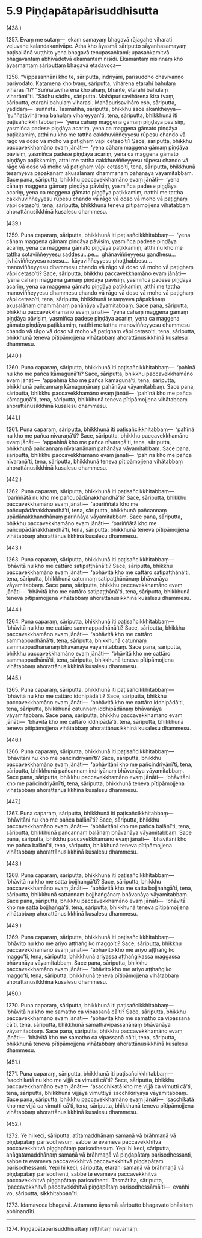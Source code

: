 # 5.9 Piṇḍapātapārisuddhisutta

(438.)

1257\. Evaṃ me sutaṃ—  ekaṃ samayaṃ bhagavā rājagahe viharati veḷuvane kalandakanivāpe. Atha kho āyasmā sāriputto sāyanhasamayaṃ paṭisallānā vuṭṭhito yena bhagavā tenupasaṅkami; upasaṅkamitvā bhagavantaṃ abhivādetvā ekamantaṃ nisīdi. Ekamantaṃ nisinnaṃ kho āyasmantaṃ sāriputtaṃ bhagavā etadavoca—

1258\. “Vippasannāni kho te, sāriputta, indriyāni, parisuddho chavivaṇṇo pariyodāto. Katamena kho tvaṃ, sāriputta, vihārena etarahi bahulaṃ viharasī”ti? “Suññatāvihārena kho ahaṃ, bhante, etarahi bahulaṃ viharāmī”ti. “Sādhu sādhu, sāriputta. Mahāpurisavihārena kira tvaṃ, sāriputta, etarahi bahulaṃ viharasi. Mahāpurisavihāro eso, sāriputta, yadidaṃ—  suññatā. Tasmātiha, sāriputta, bhikkhu sace ākaṅkheyya—  ‘suññatāvihārena bahulaṃ vihareyyan’ti, tena, sāriputta, bhikkhunā iti paṭisañcikkhitabbaṃ—  ‘yena cāhaṃ maggena gāmaṃ piṇḍāya pāvisiṃ, yasmiñca padese piṇḍāya acariṃ, yena ca maggena gāmato piṇḍāya paṭikkamiṃ, atthi nu kho me tattha cakkhuviññeyyesu rūpesu chando vā rāgo vā doso vā moho vā paṭighaṃ vāpi cetaso’ti? Sace, sāriputta, bhikkhu paccavekkhamāno evaṃ jānāti—  ‘yena cāhaṃ maggena gāmaṃ piṇḍāya pāvisiṃ, yasmiñca padese piṇḍāya acariṃ, yena ca maggena gāmato piṇḍāya paṭikkamiṃ, atthi me tattha cakkhuviññeyyesu rūpesu chando vā rāgo vā doso vā moho vā paṭighaṃ vāpi cetaso’ti, tena, sāriputta, bhikkhunā tesaṃyeva pāpakānaṃ akusalānaṃ dhammānaṃ pahānāya vāyamitabbaṃ. Sace pana, sāriputta, bhikkhu paccavekkhamāno evaṃ jānāti—  ‘yena cāhaṃ maggena gāmaṃ piṇḍāya pāvisiṃ, yasmiñca padese piṇḍāya acariṃ, yena ca maggena gāmato piṇḍāya paṭikkamiṃ, natthi me tattha cakkhuviññeyyesu rūpesu chando vā rāgo vā doso vā moho vā paṭighaṃ vāpi cetaso’ti, tena, sāriputta, bhikkhunā teneva pītipāmojjena vihātabbaṃ ahorattānusikkhinā kusalesu dhammesu.

(439.)

1259\. Puna caparaṃ, sāriputta, bhikkhunā iti paṭisañcikkhitabbaṃ—  ‘yena cāhaṃ maggena gāmaṃ piṇḍāya pāvisiṃ, yasmiñca padese piṇḍāya acariṃ, yena ca maggena gāmato piṇḍāya paṭikkamiṃ, atthi nu kho me tattha sotaviññeyyesu saddesu…pe…  ghānaviññeyyesu gandhesu…  jivhāviññeyyesu rasesu…  kāyaviññeyyesu phoṭṭhabbesu…  manoviññeyyesu dhammesu chando vā rāgo vā doso vā moho vā paṭighaṃ vāpi cetaso’ti? Sace, sāriputta, bhikkhu paccavekkhamāno evaṃ jānāti—  ‘yena cāhaṃ maggena gāmaṃ piṇḍāya pāvisiṃ, yasmiñca padese piṇḍāya acariṃ, yena ca maggena gāmato piṇḍāya paṭikkamiṃ, atthi me tattha manoviññeyyesu dhammesu chando vā rāgo vā doso vā moho vā paṭighaṃ vāpi cetaso’ti, tena, sāriputta, bhikkhunā tesaṃyeva pāpakānaṃ akusalānaṃ dhammānaṃ pahānāya vāyamitabbaṃ. Sace pana, sāriputta, bhikkhu paccavekkhamāno evaṃ jānāti—  ‘yena cāhaṃ maggena gāmaṃ piṇḍāya pāvisiṃ, yasmiñca padese piṇḍāya acariṃ, yena ca maggena gāmato piṇḍāya paṭikkamiṃ, natthi me tattha manoviññeyyesu dhammesu chando vā rāgo vā doso vā moho vā paṭighaṃ vāpi cetaso’ti, tena, sāriputta, bhikkhunā teneva pītipāmojjena vihātabbaṃ ahorattānusikkhinā kusalesu dhammesu.

(440.)

1260\. Puna caparaṃ, sāriputta, bhikkhunā iti paṭisañcikkhitabbaṃ—  ‘pahīnā nu kho me pañca kāmaguṇā’ti? Sace, sāriputta, bhikkhu paccavekkhamāno evaṃ jānāti—  ‘appahīnā kho me pañca kāmaguṇā’ti, tena, sāriputta, bhikkhunā pañcannaṃ kāmaguṇānaṃ pahānāya vāyamitabbaṃ. Sace pana, sāriputta, bhikkhu paccavekkhamāno evaṃ jānāti—  ‘pahīnā kho me pañca kāmaguṇā’ti, tena, sāriputta, bhikkhunā teneva pītipāmojjena vihātabbaṃ ahorattānusikkhinā kusalesu dhammesu.

(441.)

1261\. Puna caparaṃ, sāriputta, bhikkhunā iti paṭisañcikkhitabbaṃ—  ‘pahīnā nu kho me pañca nīvaraṇā’ti? Sace, sāriputta, bhikkhu paccavekkhamāno evaṃ jānāti—  ‘appahīnā kho me pañca nīvaraṇā’ti, tena, sāriputta, bhikkhunā pañcannaṃ nīvaraṇānaṃ pahānāya vāyamitabbaṃ. Sace pana, sāriputta, bhikkhu paccavekkhamāno evaṃ jānāti—  ‘pahīnā kho me pañca nīvaraṇā’ti, tena, sāriputta, bhikkhunā teneva pītipāmojjena vihātabbaṃ ahorattānusikkhinā kusalesu dhammesu.

(442.)

1262\. Puna caparaṃ, sāriputta, bhikkhunā iti paṭisañcikkhitabbaṃ—  ‘pariññātā nu kho me pañcupādānakkhandhā’ti? Sace, sāriputta, bhikkhu paccavekkhamāno evaṃ jānāti—  ‘apariññātā kho me pañcupādānakkhandhā’ti, tena, sāriputta, bhikkhunā pañcannaṃ upādānakkhandhānaṃ pariññāya vāyamitabbaṃ. Sace pana, sāriputta, bhikkhu paccavekkhamāno evaṃ jānāti—  ‘pariññātā kho me pañcupādānakkhandhā’ti, tena, sāriputta, bhikkhunā teneva pītipāmojjena vihātabbaṃ ahorattānusikkhinā kusalesu dhammesu.

(443.)

1263\. Puna caparaṃ, sāriputta, bhikkhunā iti paṭisañcikkhitabbaṃ—  ‘bhāvitā nu kho me cattāro satipaṭṭhānā’ti? Sace, sāriputta, bhikkhu paccavekkhamāno evaṃ jānāti—  ‘abhāvitā kho me cattāro satipaṭṭhānā’ti, tena, sāriputta, bhikkhunā catunnaṃ satipaṭṭhānānaṃ bhāvanāya vāyamitabbaṃ. Sace pana, sāriputta, bhikkhu paccavekkhamāno evaṃ jānāti—  ‘bhāvitā kho me cattāro satipaṭṭhānā’ti, tena, sāriputta, bhikkhunā teneva pītipāmojjena vihātabbaṃ ahorattānusikkhinā kusalesu dhammesu.

(444.)

1264\. Puna caparaṃ, sāriputta, bhikkhunā iti paṭisañcikkhitabbaṃ—  ‘bhāvitā nu kho me cattāro sammappadhānā’ti? Sace, sāriputta, bhikkhu paccavekkhamāno evaṃ jānāti—  ‘abhāvitā kho me cattāro sammappadhānā’ti, tena, sāriputta, bhikkhunā catunnaṃ sammappadhānānaṃ bhāvanāya vāyamitabbaṃ. Sace pana, sāriputta, bhikkhu paccavekkhamāno evaṃ jānāti—  ‘bhāvitā kho me cattāro sammappadhānā’ti, tena, sāriputta, bhikkhunā teneva pītipāmojjena vihātabbaṃ ahorattānusikkhinā kusalesu dhammesu.

(445.)

1265\. Puna caparaṃ, sāriputta, bhikkhunā iti paṭisañcikkhitabbaṃ—  ‘bhāvitā nu kho me cattāro iddhipādā’ti? Sace, sāriputta, bhikkhu paccavekkhamāno evaṃ jānāti—  ‘abhāvitā kho me cattāro iddhipādā’ti, tena, sāriputta, bhikkhunā catunnaṃ iddhipādānaṃ bhāvanāya vāyamitabbaṃ. Sace pana, sāriputta, bhikkhu paccavekkhamāno evaṃ jānāti—  ‘bhāvitā kho me cattāro iddhipādā’ti, tena, sāriputta, bhikkhunā teneva pītipāmojjena vihātabbaṃ ahorattānusikkhinā kusalesu dhammesu.

(446.)

1266\. Puna caparaṃ, sāriputta, bhikkhunā iti paṭisañcikkhitabbaṃ—  ‘bhāvitāni nu kho me pañcindriyānī’ti? Sace, sāriputta, bhikkhu paccavekkhamāno evaṃ jānāti—  ‘abhāvitāni kho me pañcindriyānī’ti, tena, sāriputta, bhikkhunā pañcannaṃ indriyānaṃ bhāvanāya vāyamitabbaṃ. Sace pana, sāriputta, bhikkhu paccavekkhamāno evaṃ jānāti—  ‘bhāvitāni kho me pañcindriyānī’ti, tena, sāriputta, bhikkhunā teneva pītipāmojjena vihātabbaṃ ahorattānusikkhinā kusalesu dhammesu.

(447.)

1267\. Puna caparaṃ, sāriputta, bhikkhunā iti paṭisañcikkhitabbaṃ—  ‘bhāvitāni nu kho me pañca balānī’ti? Sace, sāriputta, bhikkhu paccavekkhamāno evaṃ jānāti—  ‘abhāvitāni kho me pañca balānī’ti, tena, sāriputta, bhikkhunā pañcannaṃ balānaṃ bhāvanāya vāyamitabbaṃ. Sace pana, sāriputta, bhikkhu paccavekkhamāno evaṃ jānāti—  ‘bhāvitāni kho me pañca balānī’ti, tena, sāriputta, bhikkhunā teneva pītipāmojjena vihātabbaṃ ahorattānusikkhinā kusalesu dhammesu.

(448.)

1268\. Puna caparaṃ, sāriputta, bhikkhunā iti paṭisañcikkhitabbaṃ—  ‘bhāvitā nu kho me satta bojjhaṅgā’ti? Sace, sāriputta, bhikkhu paccavekkhamāno evaṃ jānāti—  ‘abhāvitā kho me satta bojjhaṅgā’ti, tena, sāriputta, bhikkhunā sattannaṃ bojjhaṅgānaṃ bhāvanāya vāyamitabbaṃ. Sace pana, sāriputta, bhikkhu paccavekkhamāno evaṃ jānāti—  ‘bhāvitā kho me satta bojjhaṅgā’ti, tena, sāriputta, bhikkhunā teneva pītipāmojjena vihātabbaṃ ahorattānusikkhinā kusalesu dhammesu.

(449.)

1269\. Puna caparaṃ, sāriputta, bhikkhunā iti paṭisañcikkhitabbaṃ—  ‘bhāvito nu kho me ariyo aṭṭhaṅgiko maggo’ti? Sace, sāriputta, bhikkhu paccavekkhamāno evaṃ jānāti—  ‘abhāvito kho me ariyo aṭṭhaṅgiko maggo’ti, tena, sāriputta, bhikkhunā ariyassa aṭṭhaṅgikassa maggassa bhāvanāya vāyamitabbaṃ. Sace pana, sāriputta, bhikkhu paccavekkhamāno evaṃ jānāti—  ‘bhāvito kho me ariyo aṭṭhaṅgiko maggo’ti, tena, sāriputta, bhikkhunā teneva pītipāmojjena vihātabbaṃ ahorattānusikkhinā kusalesu dhammesu.

(450.)

1270\. Puna caparaṃ, sāriputta, bhikkhunā iti paṭisañcikkhitabbaṃ—  ‘bhāvitā nu kho me samatho ca vipassanā cā’ti? Sace, sāriputta, bhikkhu paccavekkhamāno evaṃ jānāti—  ‘abhāvitā kho me samatho ca vipassanā cā’ti, tena, sāriputta, bhikkhunā samathavipassanānaṃ bhāvanāya vāyamitabbaṃ. Sace pana, sāriputta, bhikkhu paccavekkhamāno evaṃ jānāti—  ‘bhāvitā kho me samatho ca vipassanā cā’ti, tena, sāriputta, bhikkhunā teneva pītipāmojjena vihātabbaṃ ahorattānusikkhinā kusalesu dhammesu.

(451.)

1271\. Puna caparaṃ, sāriputta, bhikkhunā iti paṭisañcikkhitabbaṃ—  ‘sacchikatā nu kho me vijjā ca vimutti cā’ti? Sace, sāriputta, bhikkhu paccavekkhamāno evaṃ jānāti—  ‘asacchikatā kho me vijjā ca vimutti cā’ti, tena, sāriputta, bhikkhunā vijjāya vimuttiyā sacchikiriyāya vāyamitabbaṃ. Sace pana, sāriputta, bhikkhu paccavekkhamāno evaṃ jānāti—  ‘sacchikatā kho me vijjā ca vimutti cā’ti, tena, sāriputta, bhikkhunā teneva pītipāmojjena vihātabbaṃ ahorattānusikkhinā kusalesu dhammesu.

(452.)

1272\. Ye hi keci, sāriputta, atītamaddhānaṃ samaṇā vā brāhmaṇā vā piṇḍapātaṃ parisodhesuṃ, sabbe te evameva paccavekkhitvā paccavekkhitvā piṇḍapātaṃ parisodhesuṃ. Yepi hi keci, sāriputta, anāgatamaddhānaṃ samaṇā vā brāhmaṇā vā piṇḍapātaṃ parisodhessanti, sabbe te evameva paccavekkhitvā paccavekkhitvā piṇḍapātaṃ parisodhessanti. Yepi hi keci, sāriputta, etarahi samaṇā vā brāhmaṇā vā piṇḍapātaṃ parisodhenti, sabbe te evameva paccavekkhitvā paccavekkhitvā piṇḍapātaṃ parisodhenti. Tasmātiha, sāriputta, ‘paccavekkhitvā paccavekkhitvā piṇḍapātaṃ parisodhessāmā’ti—  evañhi vo, sāriputta, sikkhitabban”ti.

1273\. Idamavoca bhagavā. Attamano āyasmā sāriputto bhagavato bhāsitaṃ abhinandīti.

---

1274\. Piṇḍapātapārisuddhisuttaṃ niṭṭhitaṃ navamaṃ.
